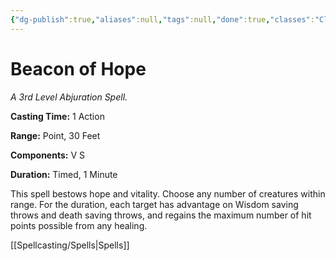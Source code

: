 ```yaml
---
{"dg-publish":true,"aliases":null,"tags":null,"done":true,"classes":"Cleric,","spellLevel":3,"school":"Abjuration","source":"PHB","permalink":"/spells/beacon-of-hope/","dgHomeLink":false,"dgPassFrontmatter":true}
---
```


# Beacon of Hope
*A 3rd Level Abjuration Spell.*

**Casting Time:** 1 Action

**Range:** Point, 30 Feet

**Components:** V S 

**Duration:** Timed, 1 Minute

This spell bestows hope and vitality. Choose any number of creatures within range. For the duration, each target has advantage on Wisdom saving throws and death saving throws, and regains the maximum number of hit points possible from any healing.

[[Spellcasting/Spells|Spells]]